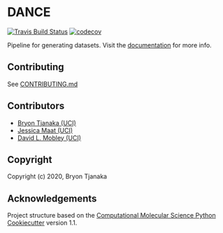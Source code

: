 # DANCE

[//]: # 'Badges'

[![Travis Build Status](https://travis-ci.com/btjanaka/dance.svg?branch=master)](https://travis-ci.com/btjanaka/dance)
[![codecov](https://codecov.io/gh/btjanaka/dance/branch/master/graph/badge.svg)](https://codecov.io/gh/btjanaka/dance/branch/master)

Pipeline for generating datasets. Visit the
[documentation](https://dance.readthedocs.io/) for more info.

## Contributing

See [CONTRIBUTING.md](.github/CONTRIBUTING.md)

## Contributors

- [Bryon Tjanaka (UCI)](https://btjanaka.net/)
- [Jessica Maat (UCI)](https://github.com/jmaat)
- [David L. Mobley (UCI)](https://github.com/davidlmobley)

## Copyright

Copyright (c) 2020, Bryon Tjanaka

## Acknowledgements

Project structure based on the
[Computational Molecular Science Python Cookiecutter](https://github.com/molssi/cookiecutter-cms)
version 1.1.
